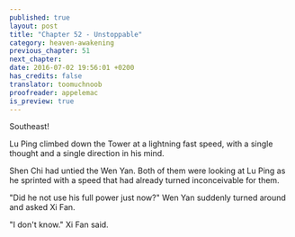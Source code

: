 ```yaml
---
published: true
layout: post
title: "Chapter 52 - Unstoppable"
category: heaven-awakening
previous_chapter: 51
next_chapter:
date: 2016-07-02 19:56:01 +0200
has_credits: false
translator: toomuchnoob
proofreader: appelemac
is_preview: true
---
```

Southeast!

Lu Ping climbed down the Tower at a lightning fast speed, with a single thought and a single direction in his mind.

Shen Chi had untied the Wen Yan. Both of them were looking at Lu Ping as he sprinted with a speed that had already turned inconceivable for them.

"Did he not use his full power just now?" Wen Yan suddenly turned around and asked Xi Fan.

"I don't know." Xi Fan said.
